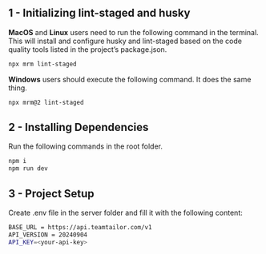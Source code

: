 ## 1 - Initializing lint-staged and husky

**MacOS** and **Linux** users need to run the following command in the terminal. This will install and configure husky and lint-staged based on the code quality tools listed in the project’s package.json.

```bash
npx mrm lint-staged
```

**Windows** users should execute the following command. It does the same thing.

```bash
npx mrm@2 lint-staged
```

## 2 - Installing Dependencies

Run the following commands in the root folder.

```bash
npm i
npm run dev
```

## 3 - Project Setup

Create .env file in the server folder and fill it with the following content:

```bash
BASE_URL = https://api.teamtailor.com/v1
API_VERSION = 20240904
API_KEY=<your-api-key>
```
